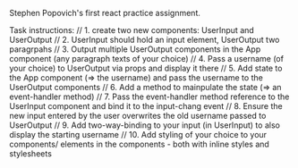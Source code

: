 Stephen Popovich's first react practice assignment.

Task instructions:
// 1. create two new components: UserInput and UserOutput
// 2. UserInput should hold an input element, UserOutput two paragrpahs
// 3. Output multiple UserOutput components in the App component (any paragraph texts of your choice)
// 4. Pass a username (of your choice) to UserOutput via props and display it there
// 5. Add state to the App component (=> the username) and pass the username to the UserOutput components
// 6. Add a method to mainpulate the state (=> an event-handler method)
// 7. Pass the event-handler method reference to the UserInput component and bind it to the input-chang event
// 8. Ensure the new input entered by the user overwrites the old username passed to UserOutput
// 9. Add two-way-binding to your input (in UserInput) to also display the starting username
// 10. Add styling of your choice to your components/ elements in the components - both with inline styles and stylesheets
